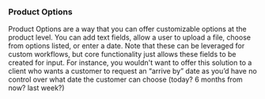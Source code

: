 ### Product Options

Product Options are a way that you can offer customizable options at the product level. You can add text fields, allow a user to upload a file, choose from options listed, or enter a date. Note that these can be leveraged for custom workflows, but core functionality just allows these fields to be created for input. For instance, you wouldn't want to offer this solution to a client who wants a customer to request an “arrive by” date as you’d have no control over what date the customer can choose (today? 6 months from now? last week?)
